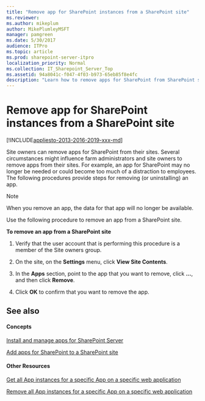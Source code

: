 ```yaml
---
title: "Remove app for SharePoint instances from a SharePoint site"
ms.reviewer: 
ms.author: mikeplum
author: MikePlumleyMSFT
manager: pamgreen
ms.date: 5/30/2017
audience: ITPro
ms.topic: article
ms.prod: sharepoint-server-itpro
localization_priority: Normal
ms.collection: IT_Sharepoint_Server_Top
ms.assetid: 94a8041c-f047-4f03-b973-65eb85f8e4fc
description: "Learn how to remove apps for SharePoint from SharePoint sites."
---
```


# Remove app for SharePoint instances from a SharePoint site

[!INCLUDE[appliesto-2013-2016-2019-xxx-md](../includes/appliesto-2013-2016-2019-xxx-md.md)]
  
Site owners can remove apps for SharePoint from their sites. Several circumstances might influence farm administrators and site owners to remove apps from their sites. For example, an app for SharePoint may no longer be needed or could become too much of a distraction to employees. The following procedures provide steps for removing (or uninstalling) an app. 
  
> [!NOTE]
> When you remove an app, the data for that app will no longer be available. 
  
Use the following procedure to remove an app from a SharePoint site.
  
 **To remove an app from a SharePoint site**
  
1. Verify that the user account that is performing this procedure is a member of the Site owners group.
    
2. On the site, on the **Settings** menu, click **View Site Contents**.
    
3. In the **Apps** section, point to the app that you want to remove, click **…**, and then click **Remove**.
    
4. Click **OK** to confirm that you want to remove the app. 
    
## See also

#### Concepts

[Install and manage apps for SharePoint Server](install-and-manage-apps-for-sharepoint-server.md)
  
[Add apps for SharePoint to a SharePoint site](add-apps-for-sharepoint-to-a-sharepoint-site.md)
#### Other Resources

[Get all App instances for a specific App on a specific web application](https://go.microsoft.com/fwlink/p/?LinkId=273969)
  
[Remove all App instances for a specific App on a specific web application](https://go.microsoft.com/fwlink/p/?LinkId=273970)

